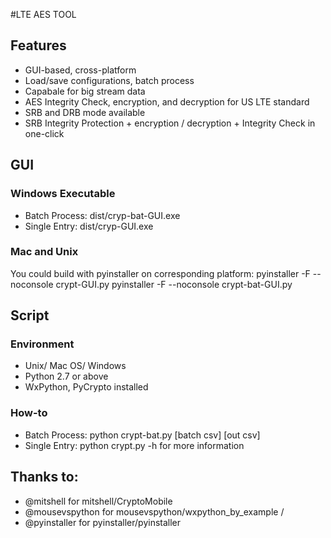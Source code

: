 #LTE AES TOOL

## Features
* GUI-based, cross-platform
* Load/save configurations, batch process
* Capabale for big stream data
* AES Integrity Check, encryption, and decryption for US LTE standard
* SRB and DRB mode available 
* SRB Integrity Protection + encryption / decryption + Integrity Check in one-click

## GUI 
### Windows Executable
* Batch Process: dist/cryp-bat-GUI.exe
* Single Entry:  dist/cryp-GUI.exe

### Mac and Unix
You could build with pyinstaller on corresponding platform: 
pyinstaller -F --noconsole crypt-GUI.py
pyinstaller -F --noconsole crypt-bat-GUI.py


## Script
### Environment
* Unix/ Mac OS/ Windows
* Python 2.7 or above
* WxPython, PyCrypto installed

### How-to
* Batch Process: python crypt-bat.py [batch csv] [out csv]
* Single Entry: python crypt.py -h for more information

## Thanks to: 
* @mitshell for mitshell/CryptoMobile
* @mousevspython for mousevspython/wxpython_by_example /
* @pyinstaller for pyinstaller/pyinstaller 
